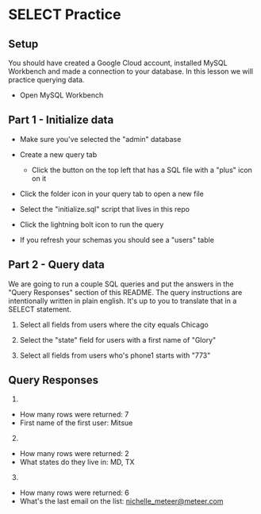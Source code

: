 # SELECT Practice

## Setup

You should have created a Google Cloud account, installed MySQL Workbench and made a connection to your database. In this lesson we will practice querying data.

* Open MySQL Workbench

## Part 1 - Initialize data

* Make sure you've selected the "admin" database

* Create a new query tab
  * Click the button on the top left that has a SQL file with a "plus" icon on it

* Click the folder icon in your query tab to open a new file

* Select the "initialize.sql" script that lives in this repo

* Click the lightning bolt icon to run the query

* If you refresh your schemas you should see a "users" table

## Part 2 - Query data

We are going to run a couple SQL queries and put the answers in the "Query Responses" section of this README. The query instructions are intentionally written in plain english. It's up to you to translate that in a SELECT statement.

1. Select all fields from users where the city equals Chicago

2. Select the "state" field for users with a first name of "Glory"

3. Select all fields from users who's phone1 starts with "773"


## Query Responses

1.
  * How many rows were returned: 7
  * First name of the first user: Mitsue

2.
  * How many rows were returned: 2
  * What states do they live in: MD, TX

3.
  * How many rows were returned: 6
  * What's the last email on the list: nichelle_meteer@meteer.com

  